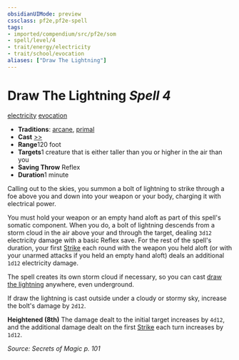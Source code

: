 ```yaml
---
obsidianUIMode: preview
cssclass: pf2e,pf2e-spell
tags:
- imported/compendium/src/pf2e/som
- spell/level/4
- trait/energy/electricity
- trait/school/evocation
aliases: ["Draw The Lightning"]
---
```

# Draw The Lightning *Spell 4*   
[electricity](electricity.md)  [evocation](evocation.md)  

- **Traditions**: [arcane](arcane.md), [primal](primal.md)
- **Cast** [>>](chapter-9-playing-the-game.md#Actions "Two-Action") 
- **Range**120 foot
- **Targets**1 creature that is either taller than you or higher in the air than you
- **Saving Throw** Reflex
- **Duration**1 minute

Calling out to the skies, you summon a bolt of lightning to strike through a foe above you and down into your weapon or your body, charging it with electrical power.

You must hold your weapon or an empty hand aloft as part of this spell's somatic component. When you do, a bolt of lightning descends from a storm cloud in the air above your and through the target, dealing `3d12` electricity damage with a basic Reflex save. For the rest of the spell's duration, your first [Strike](strike.md) each round with the weapon you held aloft (or with your unarmed attacks if you held an empty hand aloft) deals an additional `1d12` electricity damage.

The spell creates its own storm cloud if necessary, so you can cast [draw the lightning](../../../..//TTRPGShare-Pathfinder-2E-Vault/compendium/spells/draw-the-lightning-som.md) anywhere, even underground.

If draw the lightning is cast outside under a cloudy or stormy sky, increase the bolt's damage by `2d12`.

**Heightened (8th)** The damage dealt to the initial target increases by `4d12`, and the additional damage dealt on the first [Strike](strike.md) each turn increases by `1d12`.

*Source: Secrets of Magic p. 101*